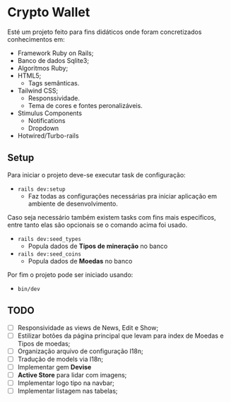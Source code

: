 # Crypto Wallet

Esté um projeto feito para fins didáticos onde foram concretizados conhecimentos em:
- Framework Ruby on Rails;
- Banco de dados Sqlite3;
- Algoritmos Ruby;
- HTML5;
  - Tags semânticas.
- Tailwind CSS;
  - Responssividade.
  - Tema de cores e fontes peronalizáveis.
- Stimulus Components
  - Notifications
  - Dropdown
- Hotwired/Turbo-rails

## Setup

Para iniciar o projeto deve-se executar task de configuração:
- `rails dev:setup`
  - Faz todas as configurações necessárias pra iniciar aplicação em ambiente de desenvolvimento.

Caso seja necessário também existem tasks com fins mais especificos, entre tanto elas são opcionais se o comando acima foi usado.
- `rails dev:seed_types`
  - Popula dados de **Tipos de mineração** no banco
- `rails dev:seed_coins`
  - Popula dados de **Moedas** no banco

Por fim o projeto pode ser iniciado usando:
- `bin/dev`

## TODO

- [ ] Responsividade as views de News, Edit e Show;
- [ ] Estilizar botões da página principal que levam para index de Moedas e Tipos de moedas;
- [ ] Organização arquivo de configuração I18n;
- [ ] Tradução de models via I18n;
- [ ] Implementar gem **Devise**
- [ ] **Active Store** para lidar com imagens;
- [ ] Implementar logo tipo na navbar;
- [ ] Implementar listagem nas tabelas;